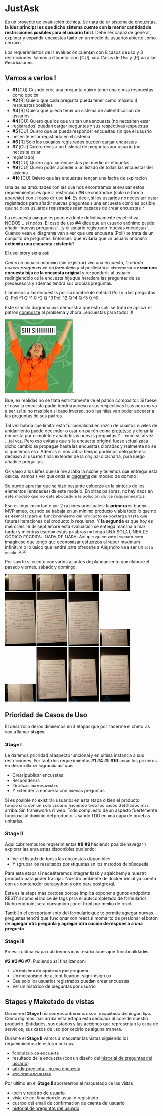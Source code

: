 # JustAsk

Es un proyecto de evaluación técnica. Se trata de un sistema de encuestas, **la
idea principal es que dicho sistema cuente con la menor cantidad de
restricciones posibles para el usuario final**. Debe ser capaz de generar,
explorar y expandir encuestas tanto en un medio de usuarios abierto como cerrado.

Los requerimientos de la evaluación cuentan con 8 casos de uso y 3
restricciones. Vamos a etiquetar con [CU] para *C*asos de *U*so y [R] para las
*R*estricciones.

## Vamos a verlos !

- **\#1** [CU] Cuando creo una pregunta quiero tener una o mas respuestas como opción
- **\#2** [R] Quiero que cada pregunta pueda tener como máximo 4 respuestas posibles
- **\#3** [R] Quiero que pueda tener un sistema de autentificacion de usuarios
- **\#4** [CU] Quiero que los que visitan una encuesta (no necesiten estar
- registrados) puedan cargar preguntas y sus respectivas respuestas
- **\#5** [CU] Quiero que se pueda responder encuestas sin que el usuario
- necesite estar registrado en el sistema
- **\#6** [R] Solo los usuarios registrados pueden cargar encuestas
- **\#7** [CU] Quiero revisar un historial de preguntas por usuario (no necesita estar
- registrado)
- **\#8** [CU] Quiero agrupar encuestas por medio de etiquetas
- **\#9** [CU] Quiero poder acceder a un listado de todas las encuestas del sistema
- **\#10** [CU] Quiero que las encuestas tengan una fecha de expiracion

Una de las dificultades con las que nos encontramos al evaluar estos
requerimientos es que la restricción **#6** se contradice (solo de forma
aparente) con el caso de uso **#4**. Es decir, si los usuarios no necesitan
estar registrados para añadir nuevas preguntas a una encuesta como es posible
que solo los usuarios registrados sean capaces de crear encuestas ?

La respuesta aunque es poco evidente definitivamente es efectiva: NODOS... si
nodos. El caso de uso **#4** dice que un usuario anónimo puede añadir "nuevas
preguntas"...y el usuario registrado "nuevas encuestas". Cuando vean el
diagrama van a ver que una encuesta (Poll) se trata de un conjunto de preguntas.
Entonces, que evitaría que un usuario anónimo **extienda una encuesta existente**?

El user story seria así:

*Como* un usuario anónimo (sin registrar) veo una encuesta, *le añado nuevas
preguntas en un formulario* y al publicarla el sistema va a **crear una
encuesta hija de la encuesta original** y responderle al usuario redirigiendolo
de la encuesta hija que heredara las preguntas de su predecesora y ademas
tendrá sus propias preguntas.

Llamemos a las encuestas por su nombre de entidad Poll y a las preguntas Q:
Poll ^1
  Q ^1
  Q ^2
  Q ^3
  Poll ^2
    Q ^4
    Q ^5
    Q ^6

Este sencillo diagrama nos demuestra que esto solo se trata de aplicar el
patrón [composite](https://refactoring.guru/design-patterns/composite)  al problema y ahora...encuestas para todos !!!

 ![ivana_szerman](../docs/ivana_szerman.png).

Bue, en realidad no se trata estrictamente de el patrón compositor. Si fuese el
caso la encuesta padre tendría acceso a sus respectivas hijas pero no va a ser
así si no mas bien el caso inverso, solo las hijas van poder acceder a las
preguntas de sus padres.

Tal vez habría que limitar esta funcionalidad en razón de cuantos niveles de
anidamiento puede decender o usar un patrón como [prototype](https://refactoring.guru/design-patterns/prototype) y clonar la
encuesta por completo y añadirle las nuevas preguntas ?  ...emm si tal vez
...tal vez. Pero eso evitaría que si la encuesta original fuese actualizada
dicho cambio se propague hasta las encuestas clonadas y realmente no se si
queremos eso. Ademas si nos sobra tiempo podemos delegarle esa decisión al
usuario final: extender de la original o clonarla, para luego añadirle
preguntas.

Ok vamo a los bifes que se me acaba la noche y tenemos que entregar esta
delicia. Vamos a ver que onda el [diagrama](https://drive.google.com/file/d/1inr69H0FZIQSQHlcZ366PwIJ2fVi1r4J/view?usp=sharing) del modelo de domino !

Se puede apreciar que se hizo bastante esfuerzo en la síntesis de los elementos
(entidades) de este modelo. En otras palabras, no hay nada en este modelo que
no este abocado a la solución de los requerimientos.

Eso es muy importante por 2 razones principales: **la primera** es bueno... MVP
ameo, cuando se trabaja en un mínimo producto viable todo lo que no es
esencial para el funcionamiento del producto se posterga hasta que futuras
iteraciones del producto lo requieran. Y **la segunda** es que hoy es miércoles
16 de septiembre esta evaluación se entrega mañana a mas tardar y mientras
escribo estas palabras no tengo UNA SOLA LINEA DE CÓDIGO ESCRITA...NADA DE
NADA. Así que quien este leyendo esto imagínese que tengo que economizar
esfuerzos al super maximum infinitum o lo único que tendré para ofrecerle a
Alejandro va a ser un `hola mundo` (P.P)

Por suerte si cuento con varios apuntes de planeamiento que elabore el pasado
viernes, sábado y domingo.

<img src="../docs/photo_2020-09-17_03-00-27.jpg" alt="photo_2020-09-17_03-00-27" width="100" /> <img src="../docs/photo_2020-09-17_02-59-43.jpg" alt="photo_2020-09-17_02-59-43" width="100" />
<img src="../docs/photo_2020-09-17_03-00-14.jpg" alt="photo_2020-09-17_03-00-14" width="100" /> <img src="../docs/photo_2020-09-17_03-00-09.jpg" alt="photo_2020-09-17_03-00-09" width="100" />
<img src="../docs/photo_2020-09-17_03-00-42.jpg" alt="photo_2020-09-17_03-00-42" width="100" /> <img src="../docs/photo_2020-09-17_02-59-58.jpg" alt="photo_2020-09-17_02-59-58" width="100" /> <img src="../docs/photo_2020-09-17_02-59-53.jpg" alt="photo_2020-09-17_02-59-53" width="100" />
<img src="../docs/photo_2020-09-17_02-59-48.jpg" alt="photo_2020-09-17_02-59-48" width="100" /> <img src="../docs/photo_2020-09-17_02-59-30.jpg" alt="photo_2020-09-17_02-59-30" width="100" />
<img src="../docs/photo_2020-09-17_02-59-37.jpg" alt="photo_2020-09-17_02-59-37" width="100" /> <img src="../docs/photo_2020-09-17_02-59-25.jpg" alt="photo_2020-09-17_02-59-25" width="100" /> <img src="../docs/photo_2020-09-17_02-58-44.jpg" alt="photo_2020-09-17_02-58-44" width="100" />

## Prioridad de Casos de Uso

El desarrollo de los dimiremos en 3 etapas que por hacerme el cheto las voy a
llamar **stages**

### Stage I

Le daremos prioridad al aspecto funcional y en ultima instancia a sus
restricciones. Por tanto los requerimientos **#1** **#4** **#5** **#10** serán
los primeros en desarrollarse logrando así que:

- Crear|publicar encuestas
- Responderlas
- Finalizar las encuestas
- Y extender la encuesta con nuevas preguntas

Si es posible no existirán usuarios en esta etapa o bien el producto funcionara
con un solo usuario haciendo todo los casos detallados mas arriba.
Sin frameworks ni web. Todo compuesto de un aspecto fuertemente funcional al
dominio del producto. Usando TDD en una capa de pruebas unitarias.

### Stage II

Aquí cubriremos los requerimientos **#8** **#9** haciendo posible navegar y
explorar las encuestas disponibles pudiendo:

- Ver el listado de todas las encuestas disponibles
- Y agrupar los resultados por etiquetas en los métodos de búsqueda

Para esta etapa si necesitaremos integrar flask y sqlalchemy a nuestro producto
para poder trabajar. Nuestro ambiente de docker inicial ya cuenta con un
contenedor para python y otro para postgresql.

Esta es la etapa mas costosa porque implica exponer algunos endpoints RESTful
como el indice de tags para el autocompletado de formularios. Dicho endpoint
sera consumido por el front por medio de react.

También el comportamiento del formulario que te permite agregar nuevas preguntas
tendrá que funcionar con react al momento de presionar el botón de **agregar
otra pregunta y agregar otra opción de respuesta a una pregunta**

### Stage III

En esta ultima etapa cubriremos mas restricciones que funcionalidades:

**#2** **#3** **\#6** **#7**. Pudiendo así finalizar con:

- Un máximo de opciones por pregunta
- Un mecanismo de autentificacion, sign in\sign up
- Que solo los usuarios registrados puedan crear encuestas
- Ver un histórico de preguntas por usuario

## Stages y Maketado de vistas

Durante el **Stage I** no nos encontraremos con maquetado de ningún tipo. Como
digimos mas arriba esta estapa esta dedicada al core de nuestro producto.
Entidades, sus estados y las acciones que representan la capa de servicios, sus
casos de uso por decirlo de alguna manera.

Durante el **Stage II** vamos a maquetar las vistas siguiendo los
requerimientos de estos mockups:






- [formulario de encuesta](./formulario_de_encuesta.pdf)
- resultado de la encuesta (con un diseño del [historial de preguntas del usuario](./historial_de_preguntas.pdf))
- [añadir pregunta - nueva encuesta](./agregar_pregunta_-_nueva_encuesta.pdf)
- [explorar encuestas](./explorar_encuestas.pdf)

Por ultimo en el **Stage II** aboraremos el maquetado de las vistas
- login y registro de usuario
- vista de confimacion de usuario registrado
- cuerpo del email de confirmacion de cuenta del usuario
- [historial de preguntas del usuario](./historial_de_preguntas.pdf)

